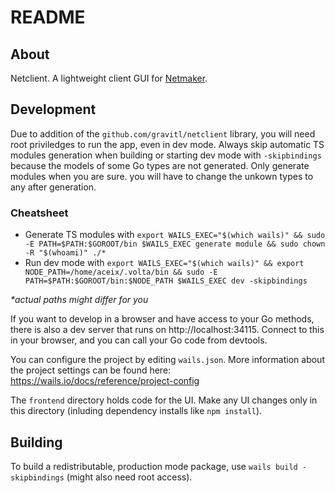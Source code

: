 # README

## About

Netclient. A lightweight client GUI for [Netmaker](http://netmaker.io/).

## Development

Due to addition of the `github.com/gravitl/netclient` library, you will need root priviledges to run the app, even in dev mode.
Always skip automatic TS modules generation when building or starting dev mode with `-skipbindings` because 
the models of some Go types are not generated.
Only generate modules when you are sure. you will have to change the unkown types to any after generation.

### Cheatsheet

- Generate TS modules with `export WAILS_EXEC="$(which wails)" && sudo -E PATH=$PATH:$GOROOT/bin $WAILS_EXEC generate module && sudo chown -R "$(whoami)" ./*`
- Run dev mode with `export WAILS_EXEC="$(which wails)" && export NODE_PATH=/home/aceix/.volta/bin && sudo -E PATH=$PATH:$GOROOT/bin:$NODE_PATH $WAILS_EXEC dev -skipbindings`

_*actual paths might differ for you_


If you want to develop in a browser and have access to your Go methods,
there is also a dev server that runs on http://localhost:34115. Connect
to this in your browser, and you can call your Go code from devtools.

You can configure the project by editing `wails.json`. More information about the project settings can be found
here: https://wails.io/docs/reference/project-config

The `frontend` directory holds code for the UI. 
Make any UI changes only in this directory (inluding dependency installs like `npm install`).

## Building

To build a redistributable, production mode package, use `wails build -skipbindings` (might also need root access).
